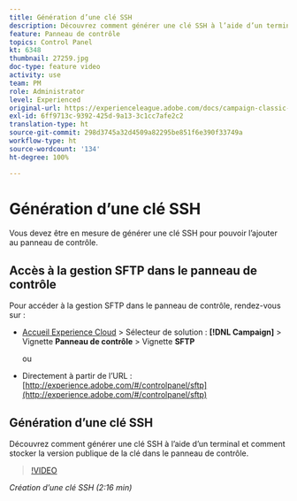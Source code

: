 ```yaml
---
title: Génération d’une clé SSH
description: Découvrez comment générer une clé SSH à l’aide d’un terminal et comment stocker la version publique de la clé dans le panneau de contrôle.
feature: Panneau de contrôle
topics: Control Panel
kt: 6348
thumbnail: 27259.jpg
doc-type: feature video
activity: use
team: PM
role: Administrator
level: Experienced
original-url: https://experienceleague.adobe.com/docs/campaign-classic-learn/tutorials/administrating/control-panel-acc/generate-ssh-key.html
exl-id: 6ff9713c-9392-425d-9a13-3c1cc7afe2c2
translation-type: ht
source-git-commit: 298d3745a32d4509a82295be851f6e390f33749a
workflow-type: ht
source-wordcount: '134'
ht-degree: 100%

---
```


# Génération d’une clé SSH

Vous devez être en mesure de générer une clé SSH pour pouvoir l’ajouter au panneau de contrôle.

## Accès à la gestion SFTP dans le panneau de contrôle

Pour accéder à la gestion SFTP dans le panneau de contrôle, rendez-vous sur :

* [Accueil Experience Cloud](https://experience.adobe.com/#/home) > Sélecteur de solution : **[!DNL Campaign]** > Vignette **Panneau de contrôle** > Vignette **SFTP**

   ou
* Directement à partir de l’URL : [http://experience.adobe.com/#/controlpanel/sftp](http://experience.adobe.com/#/controlpanel/sftp)

## Génération d’une clé SSH

Découvrez comment générer une clé SSH à l’aide d’un terminal et comment stocker la version publique de la clé dans le panneau de contrôle.

>[!VIDEO](https://video.tv.adobe.com/v/27259?quality=12)

*Création d’une clé SSH (2:16 min)*
